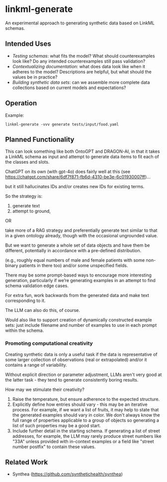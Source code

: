 # linkml-generate
An experimental approach to generating synthetic data based on LinkML schemas.

## Intended Uses

* _Testing schemas_: what fits the model? What should counterexamples look like? Do any intended counterexamples still pass validation?
* _Contextualizing documentation_: what does data look like when it adheres to the model? Descriptions are helpful, but what should the values be in practice?
* _Building synthetic data sets_: can we assemble more complete data collections based on current models and expectations?

## Operation

Example:

```
linkml-generate -vvv generate tests/input/food.yaml 
```

## Planned Functionality

This can look something like both OntoGPT and DRAGON-AI, in that it takes a LinkML schema as input and attempt to generate data items to fit each of the classes and slots.

ChatGPT on its own (with gpt-4o) does fairly well at this (see https://chatgpt.com/share/6df7f871-fb6d-4310-be3e-6c01930007ff)...

but it still hallucinates IDs and/or creates new IDs for existing terms.

So the strategy is:

1. generate text
2. attempt to ground,

OR

take more of a RAG strategy and preferentially generate text similar to that in a given ontology already, though with the occasional ungrounded value.

But we want to generate a whole set of data objects and have them be different, potentially in accordance with a pre-defined distribution.

(e.g., roughly equal numbers of male and female patients with some non-binary patients in there too) and/or some unspecified fields.

There may be some prompt-based ways to encourage more interesting generation, particularly if we’re generating examples in an attempt to find schema validation edge cases.

For extra fun, work backwards from the generated data and make text corresponding to it.

The LLM can also do this, of course.

Would also like to support creation of dynamically constructed example sets: just include filename and number of examples to use in each prompt within the schema.

### Promoting computational creativity

Creating synthetic data is only a useful task if the data is representative of some larger collection of observations (real or extrapolated) and/or it contains a range of variability.

Without explicit direction or parameter adjustment, LLMs aren't very good at the latter task - they tend to generate consistently boring results.

How may we stimulate their creativity?

1. Raise the temperature, but ensure adherence to the expected structure.
2. Explicitly define how entries should vary - this may be an iterative process. For example, if we want a list of fruits, it may help to state that the generated examples should vary in color. We don't always know the full range of properties applicable to a group of objects so generating a list of such properties may be a good start.
3. Include further detail in the starting schema. If generating a list of street addresses, for example, the LLM may rarely produce street numbers like "33A" unless provided with in-context examples or a field like "street number postfix" to contain these values.

## Related Work

* Synthea (<https://github.com/synthetichealth/synthea>)
